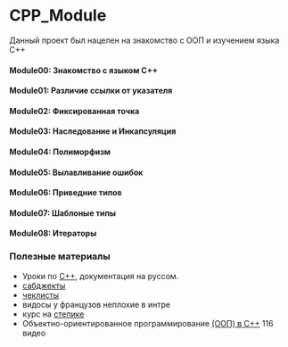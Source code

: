 # CPP_Module

Данный проект был нацелен на знакомство с ООП и изучением языка C++

#### Module00: Знакомство с языком C++
#### Module01: Различие ссылки от указателя
#### Module02: Фиксированная точка
#### Module03: Наследование и Инкапсуляция
#### Module04: Полиморфизм
#### Module05: Вылавливание ошибок
#### Module06: Приведние типов
#### Module07: Шаблоные типы
#### Module08: Итераторы

### Полезные материалы
+ Уроки по [С++](https://ravesli.com/uroki-cpp/), документация на руссом.
+ [сабджекты](https://github.com/42user/Subjects-School42-Common-core/tree/main/Cpp%20Piscine)
+ [чеклисты](https://github.com/mharriso/school21-checklists)
+ видосы у французов неплохие в интре
+ курс на [степике](https://stepik.org/course/7/syllabus)
+ Объектно-ориентированное программирование [(ООП) в C++](https://www.youtube.com/playlist?list=PLQOaTSbfxUtBm7DxblJZShqBQnBAVzlXX) 116 видео
